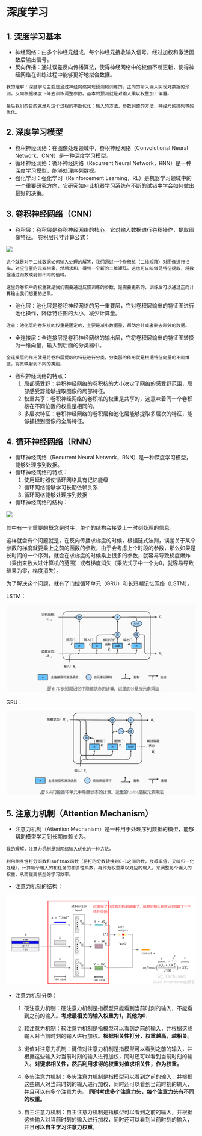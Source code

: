 # 深度学习
## 1. 深度学习基本
- 神经网络：由多个神经元组成，每个神经元接收输入信号，经过加权和激活函数后输出信号。
- 反向传播：通过误差反向传播算法，使得神经网络中的权值不断更新，使得神经网络在训练过程中能够更好地拟合数据。

```
我的理解：深度学习主要是通过神经网络实现预测和训练的，正向的带入输入实现对数据的预测，反向根据梯度下降去训练调整参数。基本的预测就是对输入乘以权重加上偏置。

最后我们的目的就是对这个过程的不断优化：输入的方法、参数调整的方法、神经元的排列等的优化。
```

## 2. 深度学习模型
- 卷积神经网络：在图像处理领域中，卷积神经网络（Convolutional Neural Network，CNN）是一种深度学习模型。
- 循环神经网络：循环神经网络（Recurrent Neural Network，RNN）是一种深度学习模型，能够处理序列数据。
- 强化学习：强化学习（Reinforcement Learning，RL）是机器学习领域中的一个重要研究方向，它研究如何让机器学习系统在不断的试错中学会如何做出最好的决策。

## 3. 卷积神经网络（CNN）
- 卷积层：卷积层是卷积神经网络的核心，它对输入数据进行卷积操作，提取图像特征。
卷积层尺寸计算公式：

![](https://gitee.com/dss_321/picture/raw/master/img/20241017171146.png)

```
这个就是对于二维数据如何输入处理的解答，我们通过一个卷积核（二维矩阵）对图像进行扫描，对应位置的元素相乘，然后求和，得到一个新的二维矩阵。这也可以叫做是特征提取，将数据通过函数映射到不同的值域。

这里的卷积中的权重就是我们需要通过反馈训练的参数，是需要更新的，训练后可以通过正向计算输出我们想要的结果。
```
- 池化层：池化层是卷积神经网络的另一重要层，它对卷积层输出的特征图进行池化操作，降低特征图的大小，减少计算量。
```
注意：池化层的卷积核的权重是固定的，主要是减小数据量，帮助合并或者删去部分的数据。
```
- 全连接层：全连接层是卷积神经网络的输出层，它将卷积层输出的特征图转换为一维向量，输入到后面的分类器中。

```
全连接层的作用就是将卷积层提取的特征进行分类，分类器的作用就是根据特征向量的不同维度，将其映射到不同的类别。
```
- 卷积神经网络的特点：
    1. 局部感受野：卷积神经网络的卷积核的大小决定了网络的感受野范围，局部感受野能够提取图像的局部特征。
    2. 权重共享：卷积神经网络的卷积核的权重是共享的，这意味着同一个卷积核在不同位置的权重是相同的。
    3. 多层次特征：卷积神经网络的卷积层和池化层能够提取多层次的特征，能够捕捉到图像的全局特征。

## 4. 循环神经网络（RNN）
- 循环神经网络（Recurrent Neural Network，RNN）是一种深度学习模型，能够处理序列数据。
- 循环神经网络的特点：
    1. 使用延时器使循环网络具有记忆能级
    2. 循环网络能够学习长期依赖关系
    3. 循环网络能够处理序列数据
- 循环神经网络的结构：

![](https://gitee.com/dss_321/picture/raw/master/img/20241017174142.png)

其中有一个重要的概念是时序，单个的结构会接受上一时刻处理的信息。

这样就会有个问题就是，在反向传播求梯度的时候，根据链式法则，误差关于某个参数的梯度就要乘上之前的函数的参数，由于会考虑上个时段的参数，那么如果是长时间的一个序列，就会在求梯度的时候乘上很多的参数，就容易导致梯度爆炸（乘出来数大过计算机的范围）或者梯度消失（乘法式子中一个为0，就容易导致结果为零，梯度消失）。

为了解决这个问题，就有了门控循环单元（GRU）和长短期记忆网络（LSTM）。

LSTM：

![alt text](image-1.png)


GRU：

![alt text](image-2.png)


## 5. 注意力机制（Attention Mechanism）
- 注意力机制（Attention Mechanism）是一种用于处理序列数据的模型，能够帮助模型学习到长期依赖关系。

```
我的理解，注意力机制是对网络输入优化的一种方法。 

利用相关性打分函数和softmax函数（将打的分数转换到0-1之间的数，及概率值，又叫归一化处理），计算每个输入的和任务的相关性系数，再作为权重乘以对应的输入，来调整每个输入的权重，从而提高模型的学习效率。
```
- 注意力机制的结构：

![alt text](image-3.png)


- 注意力机制分类：
    1. 硬注意力机制：硬注意力机制是指模型只能看到当前时刻的输入，不能看到之前的输入。**考虑最相关的输入权重为1，其他为0.**

    2. 软注意力机制：软注意力机制是指模型可以看到之前的输入，并根据这些输入对当前时刻的输入进行加权。**根据相关性打分，权重越高，越相关。**

    3. 键值对注意力机制：键值对注意力机制是指模型可以看到之前的输入，并根据这些输入对当前时刻的输入进行加权，同时还可以看到当前时刻的输入。**对键求相关性，然后利用求得的权重对值求相关性，作为权重。**

    4. 多头注意力机制：多头注意力机制是指模型可以看到之前的输入，并根据这些输入对当前时刻的输入进行加权，同时还可以看到当前时刻的输入，并且可以有多个注意力头。
    **同时考虑多个注意力头，每个注意力头有不同的权重。**

    5. 自主注意力机制：自主注意力机制是指模型可以看到之前的输入，并根据这些输入对当前时刻的输入进行加权，同时还可以看到当前时刻的输入，并且**可以自主学习注意力权重**。
